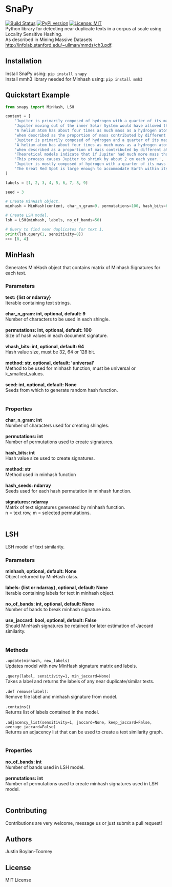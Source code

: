# SnaPy
[![Build Status](https://travis-ci.com/justinnbt/SnaPy.svg?branch=master)](https://travis-ci.com/justinnbt/SnaPy)
[![PyPI version](https://badge.fury.io/py/snapy.svg)](https://badge.fury.io/py/snapy)
[![License: MIT](https://img.shields.io/badge/License-MIT-green.svg)](https://opensource.org/licenses/MIT)
<br>
Python library for detecting near duplicate texts in a corpus at scale using Locality Sensitive Hashing.<br>
As described in Mining Massive Datasets http://infolab.stanford.edu/~ullman/mmds/ch3.pdf.

## Installation
Install SnaPy using: `pip install snapy`<br>
Install mmh3 library needed for Minhash using: `pip install mmh3`

## Quickstart Example
``` python
from snapy import MinHash, LSH

content = [
    'Jupiter is primarily composed of hydrogen with a quarter of its mass being helium',
    'Jupiter moving out of the inner Solar System would have allowed the formation of inner planets.',
    'A helium atom has about four times as much mass as a hydrogen atom, so the composition changes '
    'when described as the proportion of mass contributed by different atoms.',
    'Jupiter is primarily composed of hydrogen and a quarter of its mass being helium',
    'A helium atom has about four times as much mass as a hydrogen atom and the composition changes '
    'when described as a proportion of mass contributed by different atoms.',
    'Theoretical models indicate that if Jupiter had much more mass than it does at present, it would shrink.',
    'This process causes Jupiter to shrink by about 2 cm each year.',
    'Jupiter is mostly composed of hydrogen with a quarter of its mass being helium',
    'The Great Red Spot is large enough to accommodate Earth within its boundaries.'
]

labels = [1, 2, 3, 4, 5, 6, 7, 8, 9]

seed = 3

# Create MinHash object.
minhash = MinHash(content, char_n_gram=9, permutations=100, hash_bits=64, method='universal', seed=3)

# Create LSH model.
lsh = LSH(minhash, labels, no_of_bands=50)

# Query to find near duplicates for text 1.
print(lsh.query(1, sensitivity=8))
>>> [8, 4]

```
## MinHash
Generates MinHash object that contains matrix of Minhash Signatures for each text.
### Parameters
<b>text: {list or ndarray}</b><br>
Iterable containing text strings.<br><br>
<b>char_n_gram: int, optional, default: 9</b><br>
Number of characters to be used in each shingle.<br><br>
<b>permutations: int, optional, default: 100</b><br>
Size of hash values in each document signature.<br><br>
<b>vhash_bits: int, optional, default: 64</b><br>
Hash value size, must be 32, 64 or 128 bit.<br><br>
<b>method: str, optional, default: 'universal'</b><br>
Method to be used for minhash function, must be universal or k_smallest_values.<br><br>
<b>seed: int, optional, default: None</b><br>
Seeds from which to generate random hash function.<br><br>
### Properties
<b>char_n_gram: int</b><br>
Number of characters used for creating shingles.<br><br>
<b>permutations: int</b><br>
Number of permutations used to create signatures.<br><br>
<b>hash_bits: int</b><br>
Hash value size used to create signatures.<br><br>
<b>method: str</b><br>
Method used in minhash function<br><br>
<b>hash_seeds: ndarray</b><br>
Seeds used for each hash permutation in minhash function.<br><br>
<b>signatures: ndarray</b><br>
Matrix of text signatures generated by minhash function.<br>
n = text row, m = selected permutations.<br><br>

## LSH
LSH model of text similarity.
### Parameters
<b>minhash, optional, default: None</b><br>
Object returned by MinHash class.<br><br>
<b>labels: {list or ndarray}, optional, default: None</b><br>
Iterable containing labels for text in minhash object.<br><br>
<b>no_of_bands: int, optional, default: None</b><br>
Number of bands to break minhash signature into.<br><br>
<b>use_jaccard: bool, optional, default: False</b><br>
Should MinHash signatures be retained for later estimation of Jaccard similarity.<br><br>
### Methods
```.update(minhash, new_labels)```<br>
Updates model with new MinHash signature matrix and labels.<br><br>
```.query(label, sensitivity=1, min_jaccard=None)```<br>
Takes a label and returns the labels of any near duplicate/similar texts.<br><br>
```.def remove(label):```<br>
Remove file label and minhash signature from model.<br><br>
```.contains()```<br>
Returns list of labels contained in the model.<br><br>
```.adjacency_list(sensitivity=1, jaccard=None, keep_jaccard=False, average_jaccard=False)```<br>
Returns an adjacency list that can be used to create a text similarity graph.<br><br>
### Properties
<b>no_of_bands: int</b><br>
Number of bands used in LSH model.<br><br>
<b>permutations: int</b><br>
Number of permutations used to create minhash signatures used in LSH model.<br><br>

## Contributing
Contributions are very welcome, message us or just submit a pull request!

## Authors
Justin Boylan-Toomey

## License
MIT License
